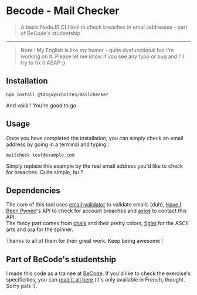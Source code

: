 # Becode - Mail Checker

> A basic NodeJS CLI tool to check breaches in email addresses - part of BeCode's studentship

* * *

> Note : My English is like my humor - quite dysfunctional but I'm working on it. Please let me know if you see any typo or bug and I'll try to fix it ASAP ;)


## Installation

```
npm install @tanguyscholtes/mailchecker
```

And voilà ! You're good to go.


## Usage

Once you have completed the installation, you can simply check an email address by going in a terminal and typing :

```
mailcheck test@example.com
```

Simply replace this example by the real email address you'd like to check for breaches. Quite simple, hu ?


## Dependencies

The core of this tool uses [email-validator](https://www.npmjs.com/package/email-validator) to validate emails (duh), [Have I Been Pwned](https://haveibeenpwned.com/)'s API to check for account breaches and [axios](https://www.npmjs.com/package/axios) to contact this API.  
The fancy part comes from [chalk](https://www.npmjs.com/package/chalk) and their pretty colors, [figlet](https://www.npmjs.com/package/figlet) for the ASCII arts and [ora](https://www.npmjs.com/package/ora) for the spinner.

Thanks to all of them for their great work. Keep being awesome !


## Part of BeCode's studentship

I made this code as a trainee at [BeCode](https://becode.org/). If you'd like to check the exercise's specificities, you can [read it all here](https://github.com/becodeorg/LIE-Hamilton-1.7/tree/master/02-La-colline/02-NodeJS/01-cli) (it's only available in French, thought. Sorry pals !).
